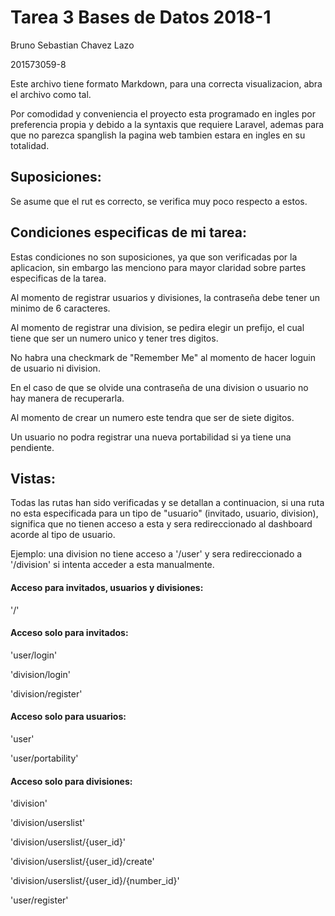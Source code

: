 # Tarea 3 Bases de Datos 2018-1

Bruno Sebastian Chavez Lazo

201573059-8

Este archivo tiene formato Markdown, 
para una correcta visualizacion, 
abra el archivo como tal.

Por comodidad y conveniencia el proyecto esta 
programado en ingles por preferencia propia y 
debido a la syntaxis que requiere Laravel,
ademas para que no parezca spanglish 
la pagina web tambien estara en ingles en su totalidad.

## Suposiciones:

Se asume que el rut es correcto, 
se verifica muy poco respecto a estos.

## Condiciones especificas de mi tarea:
Estas condiciones no son suposiciones, 
ya que son verificadas por la aplicacion, 
sin embargo las menciono para mayor claridad
sobre partes especificas de la tarea.

Al momento de registrar usuarios y divisiones,
la contraseña debe tener un minimo de 6 caracteres.

Al momento de registrar una division, 
se pedira elegir un prefijo, 
el cual tiene que ser un numero unico y tener tres digitos.

No habra una checkmark de "Remember Me" 
al momento de hacer loguin de usuario ni division.

En el caso de que se olvide una contraseña 
de una division o usuario no hay manera de recuperarla.

Al momento de crear un numero este 
tendra que ser de siete digitos.

Un usuario no podra registrar una nueva 
portabilidad si ya tiene una pendiente.

## Vistas:
Todas las rutas han sido verificadas y se detallan 
a continuacion, si una ruta no esta especificada 
para un tipo de "usuario" (invitado, usuario, division), 
significa que no tienen acceso 
a esta y sera redireccionado 
al dashboard acorde al tipo de usuario.

Ejemplo: una division no tiene acceso a '/user'
y sera redireccionado a '/division' 
si intenta acceder a esta manualmente.

#### Acceso para invitados, usuarios y divisiones:

'/'

#### Acceso solo para invitados:

'user/login'

'division/login'

'division/register'

#### Acceso solo para usuarios:

'user'

'user/portability'

#### Acceso solo para divisiones:

'division'

'division/userslist'

'division/userslist/{user_id}'

'division/userslist/{user_id}/create'

'division/userslist/{user_id}/{number_id}'

'user/register'
